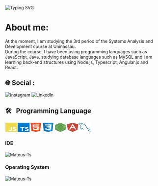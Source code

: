 ![Typing SVG](https://readme-typing-svg.demolab.com?font=Sometype+Mono&weight=600&size=30&duration=4000&pause=1000&color=FFFF00&random=true&width=435&lines=Hey%2C+I'm+Mateus+Lins)

##

# About me:
At the moment, I am studying the 3rd period of the Systems Analysis and Development course at Uninassau.<br> During the course, I have been using programming languages ​​such as JavaScript, Java, studying database languages ​​such as MySQL and I am learning back-end structures using Node.js, Typescript, Angular.js and React.


## 🌐 Social :
[![Instagram](https://img.shields.io/badge/Instagram-%23E4405F.svg?logo=Instagram&logoColor=white)](https://www.instagram.com/lyvedoficial/)
[![LinkedIn](https://img.shields.io/badge/LinkedIn-%230077B5.svg?logo=linkedin&logoColor=white)](https://www.linkedin.com/in/mateus-lins-chagas-954540344/) 

<h2> 🛠 &nbsp; Programming Language</h2>

<div style="display: flex"><br>
  <img align="center" alt="Mateus-Js" height="30" width="40" src="https://raw.githubusercontent.com/devicons/devicon/master/icons/javascript/javascript-plain.svg">
  <img align="center" alt="Mateus-Ts" height="30" width="40" src="https://raw.githubusercontent.com/devicons/devicon/master/icons/typescript/typescript-plain.svg">
  <img align="center" alt="Mateus-HTML" height="30" width="40" src="https://raw.githubusercontent.com/devicons/devicon/master/icons/html5/html5-original.svg">
  <img align="center" alt="Mateus-CSS" height="30" width="40" src="https://raw.githubusercontent.com/devicons/devicon/master/icons/css3/css3-original.svg"><br>
<br/>
  <img align="center" alt="Mateus-Node" height="30" width="40" src="https://raw.githubusercontent.com/devicons/devicon/master/icons/nodejs/nodejs-plain.svg">
  <img align="center" alt="Mateus-Angular" height="30" width="40" src="https://raw.githubusercontent.com/devicons/devicon/master/icons/angularjs/angularjs-plain.svg">
  <img align="center" alt="Mateus-React" height="30" width="40" src="https://raw.githubusercontent.com/devicons/devicon/ca28c779441053191ff11710fe24a9e6c23690d6/icons/mysql/mysql-original.svg">
</div>

### IDE
<img align="center" alt="Mateus-Ts" height="30" width="30" src="https://user-images.githubusercontent.com/68742481/127754447-c1564795-6968-48df-9555-6fcf0392266e.png">

### Operating System
<img align="center" alt="Mateus-Ts" height="30" width="30" src="https://i.ibb.co/5KpSCNv/win11.png">




